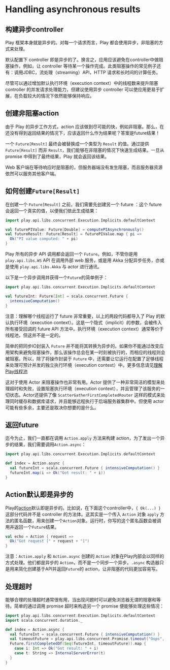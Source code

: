 # Handling asynchronous results

## 构建异步controller

Play 框架本身就是异步的。对每一个请求而言，Play 都会使用异步，非阻塞的方式来处理。

默认配置下 controller 即是异步的了。换言之，应用应该避免在controller中做阻塞操作，例如，让 controller 等待某一个操作完成。此类阻塞操作的常见例子还有：调用JDBC，流处理（streaming）API，HTTP 请求和长时间的计算任务。

尽管可以通过增加默认执行环境（execution context）中的线程数来提升阻塞 controller 的并发请求处理能力，但建议使用异步 controller 可以使应用更易于扩展，在负载较大的情况下依然能够保持响应。

## 创建非阻塞action

由于 Play 的异步工作方式，action 应该做到尽可能的快，例如非阻塞。那么，在还没有得到返回结果的情况下，应该返回什么作为结果呢？答案是future结果！

一个 `Future[Result]` 最终会被替换成一个类型为 `Result` 的值。通过提供`Future[Result]` 而非 `Result`，我们能够在非阻塞的情况下快速生成结果。一旦从promise 中得到了最终结果，Play 就会返回该结果。

Web 客户端在等待响应时是阻塞的，但服务器端没有发生阻塞，而且服务器资源依然可以服务其他客户端。

## 如何创建`Future[Result]`

在创建一个 `Future[Result]` 之前，我们需要先创建另一个 future ：这个 future 会返回一个真实的值，以便我们依此生成结果：

```scala
import play.api.libs.concurrent.Execution.Implicits.defaultContext

val futurePIValue: Future[Double] = computePIAsynchronously()
val futureResult: Future[Result] = futurePIValue.map { pi =>
  Ok("PI value computed: " + pi)
}
```

Play 所有的异步 API 调用都会返回一个 `Future`。例如，不管你是用`play.api.libs.WS` API 在调用外部 web 服务，或是用 Akka 分配异步任务，亦或是使用 `play.api.libs.Akka` 与 actor 进行通讯。

以下是一个异步调用并获得一个`Future`的简单例子：

```scala
import play.api.libs.concurrent.Execution.Implicits.defaultContext

val futureInt: Future[Int] = scala.concurrent.Future {
  intensiveComputation()
}
```

注意：理解哪个线程运行了 future 非常重要，以上的两段代码都导入了 Play 的默认执行环境（execution context）。这是一个隐式（implicit）的参数，会被传入所有接受回调的 future API 方法中。执行环境（execution context）通常等价于线程池，但这并不是一定的。

简单的把同步IO封装入 `Future` 并不能将其转换为异步的。如果你不能通过改变应用架构来避免阻塞操作，那么该操作总会在某一时刻被执行的，而相应的线程则会被阻塞。所以，除了将操作封装于 `Future` 中，还需要让它运行在配置了足够线程来处理可预计并发的独立执行环境（execution context）中。更多信息请见[理解Play线程池](https://www.playframework.com/documentation/2.3.x/ThreadPools)

这对于使用 Actor 来阻塞操作也非常有用。Actor 提供了一种非常简洁的模型来处理超时和失败，设置阻塞执行环境（execution context），并且管理了该服务的一切状态。Actor还提供了像 `ScatterGatherFirstCompletedRouter` 这样的模式来处理同时缓存和数据库请求，并且能够远程执行于后端服务器集群中。但使用 actor 可能有些多余，主要还是取决你想要的是什么。

## 返回future

迄今为止，我们一直都在调用 `Action.apply` 方法来构建 action，为了发出一个异步的结果，我们需要调用`Action.async`：

```scala
import play.api.libs.concurrent.Execution.Implicits.defaultContext

def index = Action.async {
  val futureInt = scala.concurrent.Future { intensiveComputation() }
  futureInt.map(i => Ok("Got result: " + i))
}
```

## Action默认即是异步的

Play的[action](../ch1/ScalaActions.md)默认即是异步的。比如说，在下面这个controller中，`{ Ok(...) }` 这部分代码并不是 controller 的方法体。这其实是一个传入 `Action` 对象 `apply` 方法的匿名函数，用来创建一个`Action`对象。运行时，你写的这个匿名函数会被调用并返回一个`Future`结果。

```scala
val echo = Action { request =>
  Ok("Got request [" + request + "]")
}
```

注意：`Action.apply` 和 `Action.async` 创建的 `Action` 对象在Play内部会以同样的方式处理。他们都是异步的 `Action`，而不是一个同步一个异步。`.async` 构造器只是用来简化创建基于API并返回`Future`的 action，让非阻塞的代码更加容易写。

## 处理超时

能够合理的处理超时通常很有用，当出现问题时可以避免浏览器无谓的阻塞和等待。简单的通过调用 promise 超时来构造另一个 promise 便能够处理这些情况：

```scala
import play.api.libs.concurrent.Execution.Implicits.defaultContext
import scala.concurrent.duration._

def index = Action.async {
  val futureInt = scala.concurrent.Future { intensiveComputation() }
  val timeoutFuture = play.api.libs.concurrent.Promise.timeout("Oops", 1.second)
  Future.firstCompletedOf(Seq(futureInt, timeoutFuture)).map {
    case i: Int => Ok("Got result: " + i)
    case t: String => InternalServerError(t)
  }
}
```